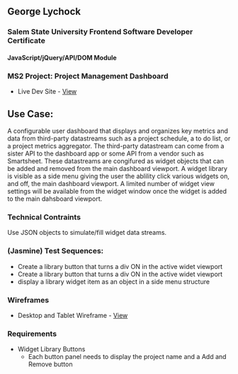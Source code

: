 ## George Lychock
### Salem State University Frontend Software Developer Certificate
#### JavaScript/jQuery/API/DOM Module
### MS2 Project: Project Management Dashboard
-   Live Dev Site - [View](http://www.georgelychock-career.com/pages/test/jquery-module/index.html)
## Use Case:
A configurable user dashboard that displays and organizes key metrics and data from third-party datastreams such as a project schedule, a to do list, or a project metrics aggregator. The third-party datastream can come from a sister API to the dashboard app or some API from a vendor such as Smartsheet. These datastreams are congifured as widget objects that can be added and removed from the main dashboard viewport. A widget library is visible as a side menu giving the user the ablility click various widgets on, and off, the main dashboard viewport.
A limited number of widget view settings will be available from the widget window once the widget is added to the main dahsboard viewport.

### Technical Contraints
Use JSON objects to simulate/fill widget data streams.

### (Jasmine) Test Sequences:
-   Create a library button that turns a div ON in the active widet viewport
-   Create a library button that turns a div ON in the active widet viewport
-   display a library widget item as an object in a side menu structure

### Wireframes
-   Desktop and Tablet Wireframe - [View](https://github.com/GeorgeLychock/ssu-interactive-ms2/blob/main/_documentation/wireframes/pm-dashboard-desktop-01.png)

### Requirements
-   Widget Library Buttons
    -   Each button panel needs to display the project name and a Add and Remove button

    